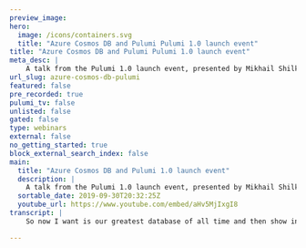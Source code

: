 ```yaml
---
preview_image:
hero:
  image: /icons/containers.svg
  title: "Azure Cosmos DB and Pulumi Pulumi 1.0 launch event"
title: "Azure Cosmos DB and Pulumi Pulumi 1.0 launch event"
meta_desc: |
    A talk from the Pulumi 1.0 launch event, presented by Mikhail Shilkov, Microsoft Azure MVP.
url_slug: azure-cosmos-db-pulumi
featured: false
pre_recorded: true
pulumi_tv: false
unlisted: false
gated: false
type: webinars
external: false
no_getting_started: true
block_external_search_index: false
main:
  title: "Azure Cosmos DB and Pulumi 1.0 launch event"
  description: |
    A talk from the Pulumi 1.0 launch event, presented by Mikhail Shilkov, Microsoft Azure MVP.
  sortable_date: 2019-09-30T20:32:25Z
  youtube_url: https://www.youtube.com/embed/aHv5MjIxgI8
transcript: |
    So now I want is our greatest database of all time and then show in just 15 minutes how we can use it to actually build the application in Asia, globally distribute it and using all the power of customers. And of course, so I will start simple. Let's say I'm developing a service and a micro service and a ecommerce application. I want to show a product on a web page or something like that. And I started simple. I only have two components in my education at the moment. One is and one is as functions which is a service in Asia. And for starters, I just deployed to one region here in the US I use for this. So that's how my typescript program can look like I start with the resource group which is the name, it's like a container for resources in measure. And then the location of that resource group is going to be defined by the configuration of my staff. So I can to deploy me for reasons if I want to. And then I have a resource component for cosmos. And the important bit here is how I can figure locations, you can see based on the name, the locations that it could be in a but for now, I just use 11 location I deploy somewhere in the US. And then I need to define as a function for my app. And I chose to use a component called subscription. And the cool thing about this component is that they can define the code of my application right inside my poly program. So I just type javascript function. I do whatever I want and polo will take care of package it as Asia expects it, deploy it to Asia, I can figure my application exactly the way Asia wants it to be. And I just read jaws can function voice our response and do whatever I want there. So another cool thing there is like in the body of that punch, I can just use a variable customer account that I just define the improvement slide and use it as a just any other job could variable I can keys from my connections to just out of there without taking much care. And Colombia will be smart enough to start deploying with customers and getting the keys from that customer account pass to my function package. It is a zip file, put it on someone's storage and then load any function up to use the zip file. Hold on for me, I just write the function. So this is my first question application. I want to wait several minutes. I get to resource group cos account and then several resources which are required to run in the function of storage account, zip file consumption plan itself. So right now I can write my public page works and I'm sitting here in the US. I'm a happy user. I sit close to the application so I'll get the best possible experience. But my e-commerce side is global. So I have customers in Europe. I have customers in Asia from those locations. It's not going to be that great. Like from San Francisco might get 100 milliseconds. But from Europe, from Germany or Hong Kong, I get like 400 milliseconds. If I have multiple subsequent requests, it starts to build up and I get basically worst experience for, for the outside world. That's not what I want because I want my customers to be happy. So let's make the distribution is the application distributed. So I started with and I will not be clicking the portal to make it distributed. I'll just change my program. I make an extra configuration which list all the locations where I want it to be. And then with typescript tran value, I create Jan area with the other thing I need to do is to map this area into an area of objects which will be compatible to the Cosmos account resource. That's again, just one call to touch map function. So I do that I ramp up again, but it doesn't help of course, because my customer still talks to function app, it doesn't talk to my customers directly. So it still makes a round trip to the US and then US function app talks to customers. Well, it seems to be a real mistake. But when your infrastructure is being, when co managed by one team and managed by other team, it's quite easy to make this mistake and production application. So let's see how we can fix it. Instead, I want to deploy function app every region, the same reasons that I deployed cos and then I want to configure routes and so use them from as around to the closed location, use it from Europe to the coast location U and so on. So I can take so many reasons. I want, I just need the infrastructure and make it front and round and make, choose the better one. So my plan for the second iteration of my app, I have to be on the back end which takes care of the hard stuff of the distribution, the data and then I copy my function at 10 times and I put as your traffic manager which is like the space service in Asia in front of it and I crowded based on the nearest location in terms of the change. So I need to change function app. Now I just have a look, I look through locations and for every location, I create 11 subscription subscription is gonna be exactly the same except that it's in a different location and then it connects to a different region for the cosmos. And in the end I get an end point and I need to use this end point to configure the traffic manager trying to find the profile which is like global thing which has the last name and write another. And then again, I have a loot which goes through the same location area face an endpoint and the traffic manager and then that links this end point to the proper function just by using the idea of the resource. And that's it. When I deploy the problem is fixed, the late are good for just where my customers are. That's not the end. I go to my other team and say, I explain what I need and they say, yeah, we need exactly this but we don't use as functions for this. Let's say the shopping cart service is using go and then they package it is a doer and put somewhere and as you can. But they want the rest of my application to work the same. They still want to be global, they still want to use Cosmos. Maybe my price team has like a million of Java. The application on Iran is in one specific version of operating system. So they have to deploy it on virtual machines and they put it on a bell in front all the network and security that's already hard enough. But now they have to make it global. It's quite easy to make a mistake. So how can I help them? Well, I can notice that there is a there for customers to me. I have a front with traffic manager and then I have some computer which does stuff in their room and provides a big part. So they should connect to me so I can make an abstraction. And as I would do it with normal generic purpose, the language I can create a component for this. So I can create a component which is called it's a really simple one, I can pass a resource group, a list of locations and then like come back function to provision the customer services for the use case. So the go back will do two things, some global resources specific for the use case. And then for every reason, a copy of things start. So I explain, I'll give an example for my fun happiest case. I don't need any global infrastructure. I just to go back again. So instead of going myself, I delegate is the component and I just for trades in one location are I guess it's not available but I have two blocks here. One great Asian container results registry makes the image, put this document in the container registry. I can still do everything my program and then I have a call back which again uses the javascript closes to use that container register. One cost has to be to create Asian container instances and configure it properly, to connect with the right region, then use the open and then it just returns against my component has to know. And for my pricing team, they create all the infrastructure which I but if you consider it's like a dozen of resources just today, it's still, it's much easier than if they had to do it themselves on a global and distributed. So a couple of benefits that I get from this, I can also evolve this component separately from my end users. So let's say al right, distribution for my product service because products they are not changed by, by, by end users. But then my shopping cart team asks, I just pay the next option and I can distribute the new version of the application of component of the line and then everybody can benefit from it. And let's say I want to swap traffic manager with like another service and as a, as a front door which is like a city and they have locations around the world and then they get into traffic through Asia networks. So it might be faster for my space. So I just swap from one service with the other inside the component and make a new version. And then everybody can, who wants to use it can just update their packages and need it. Basically don't have to think about this that much. So perfect. So we looked at the power of cosmos to be to solve the hard problems of the students and data around the world. And we can, but it's still not to create applications which we can globally distributed that would embrace this power of the first time. So we can use first touch code to this configuration properly written once and that is still doing multiple teams. And we can also create extractions which will qualify some best practices in life. So what everyone have to think of them just sharing with the community. So if you want to know more, there is a block post which outlines this a little bit. There is a component of my which does exactly this and then if you want to start with, there is real. So thank you. I think we are done and good for beers.

---
```

